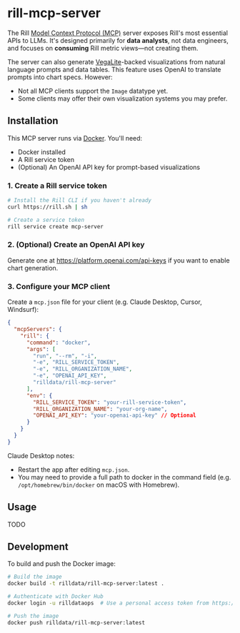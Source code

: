 # rill-mcp-server

The Rill [Model Context Protocol (MCP)](https://modelcontextprotocol.io) server exposes Rill's most essential APIs to LLMs. It's designed primarily for **data analysts**, not data engineers, and focuses on **consuming** Rill metric views—not creating them.

The server can also generate [VegaLite](https://vega.github.io/vega-lite/)-backed visualizations from natural language prompts and data tables. This feature uses OpenAI to translate prompts into chart specs. However:
- Not all MCP clients support the `Image` datatype yet.
- Some clients may offer their own visualization systems you may prefer.

## Installation

This MCP server runs via [Docker](https://www.docker.com). You'll need:

- Docker installed
- A Rill service token
- (Optional) An OpenAI API key for prompt-based visualizations

### 1. Create a Rill service token

```bash
# Install the Rill CLI if you haven't already
curl https://rill.sh | sh

# Create a service token
rill service create mcp-server
```

### 2. (Optional) Create an OpenAI API key

Generate one at https://platform.openai.com/api-keys if you want to enable chart generation.

### 3. Configure your MCP client

Create a `mcp.json` file for your client (e.g. Claude Desktop, Cursor, Windsurf):

```json
{
  "mcpServers": {
    "rill": {
      "command": "docker",
      "args": [
        "run", "--rm", "-i",
        "-e", "RILL_SERVICE_TOKEN",
        "-e", "RILL_ORGANIZATION_NAME",
        "-e", "OPENAI_API_KEY",
        "rilldata/rill-mcp-server"
      ],
      "env": {
        "RILL_SERVICE_TOKEN": "your-rill-service-token",
        "RILL_ORGANIZATION_NAME": "your-org-name",
        "OPENAI_API_KEY": "your-openai-api-key" // Optional
      }
    }
  }
}
```

Claude Desktop notes:
- Restart the app after editing `mcp.json`.
- You may need to provide a full path to docker in the command field (e.g. `/opt/homebrew/bin/docker` on macOS with Homebrew).


## Usage
TODO



## Development

To build and push the Docker image:

```bash
# Build the image
docker build -t rilldata/rill-mcp-server:latest .

# Authenticate with Docker Hub
docker login -u rilldataops  # Use a personal access token from https://app.docker.com/settings/personal-access-tokens

# Push the image
docker push rilldata/rill-mcp-server:latest
```

